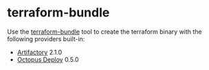 # terraform-bundle

Use the [terraform-bundle](https://github.com/hashicorp/terraform/tree/master/tools/terraform-bundle#installing-a-bundle-in-on-premises-terraform-enterprise) tool to create the terraform binary with the following providers built-in:

* [Artifactory](https://github.com/atlassian/terraform-provider-artifactory) 2.1.0
* [Octopus Deploy](https://github.com/OctopusDeploy/terraform-provider-octopusdeploy) 0.5.0
